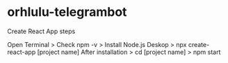 # orhlulu-telegrambot

Create React App steps

Open Terminal > Check npm -v > Install Node.js
Deskop > npx create-react-app [project name]
After installation > cd [project name] > npm start
